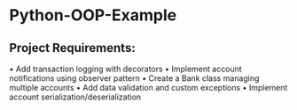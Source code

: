 # Python-OOP-Example

## Project Requirements:
• Add transaction logging with decorators
• Implement account notifications using observer pattern
• Create a Bank class managing multiple accounts
• Add data validation and custom exceptions
• Implement account serialization/deserialization